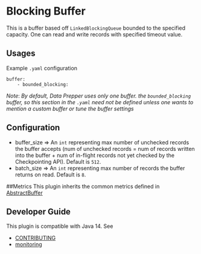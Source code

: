 # Blocking Buffer

This is a buffer based off `LinkedBlockingQueue` bounded to the specified capacity. One can read and write records with specified timeout value.

## Usages
Example `.yaml` configuration
```
buffer:
    - bounded_blocking:
```
*Note*: *By default, Data Prepper uses only one buffer. the `bounded_blocking` buffer, so this section in the `.yaml` need not be defined unless one wants to mention a custom buffer or tune the buffer settings*

## Configuration
- buffer_size => An `int` representing max number of unchecked records the buffer accepts (num of unchecked records = num of records written into the buffer + num of in-flight records not yet checked by the Checkpointing API). Default is `512`.
- batch_size => An `int` representing max number of records the buffer returns on read. Default is `8`.

##Metrics
This plugin inherits the common metrics defined in [AbstractBuffer](https://github.com/opendistro-for-elasticsearch/data-prepper/blob/main/data-prepper-api/src/main/java/com/amazon/dataprepper/model/buffer/AbstractBuffer.java)

## Developer Guide
This plugin is compatible with Java 14. See
- [CONTRIBUTING](https://github.com/opendistro-for-elasticsearch/data-prepper/blob/main/CONTRIBUTING.md)
- [monitoring](https://github.com/opendistro-for-elasticsearch/data-prepper/blob/main/docs/readme/monitoring.md)

